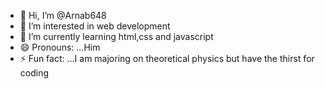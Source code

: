 - 👋 Hi, I’m @Arnab648
- 👀 I’m interested in web development
- 🌱 I’m currently learning html,css and javascript
- 😄 Pronouns: ...Him
- ⚡ Fun fact: ...I am majoring on theoretical physics but have the thirst for coding

<!---
Arnab648/Arnab648 is a ✨ special ✨ repository because its `README.md` (this file) appears on your GitHub profile.
You can click the Preview link to take a look at your changes.
--->
